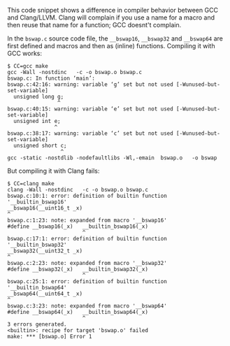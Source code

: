 This code snippet shows a difference in compiler behavior between GCC and Clang/LLVM. Clang will complain if you use a name for a macro and then reuse that name for a function; GCC doesnt't complain.

In the `bswap.c` source code file, the `__bswap16`, `__bswap32` and `__bswap64` are first defined and macros and then as (inline) functions. Compiling it with GCC works:
```
$ CC=gcc make
gcc -Wall -nostdinc   -c -o bswap.o bswap.c
bswap.c: In function ‘main’:
bswap.c:42:16: warning: variable ‘g’ set but not used [-Wunused-but-set-variable]
  unsigned long g;
                ^
bswap.c:40:15: warning: variable ‘e’ set but not used [-Wunused-but-set-variable]
  unsigned int e;
               ^
bswap.c:38:17: warning: variable ‘c’ set but not used [-Wunused-but-set-variable]
  unsigned short c;
                 ^
gcc -static -nostdlib -nodefaultlibs -Wl,-emain  bswap.o   -o bswap
```

But compiling it with Clang fails:
```
$ CC=clang make
clang -Wall -nostdinc   -c -o bswap.o bswap.c
bswap.c:10:1: error: definition of builtin function '__builtin_bswap16'
__bswap16(__uint16_t _x)
^
bswap.c:1:23: note: expanded from macro '__bswap16'
#define __bswap16(_x)   __builtin_bswap16(_x)
                        ^
bswap.c:17:1: error: definition of builtin function '__builtin_bswap32'
__bswap32(__uint32_t _x)
^
bswap.c:2:23: note: expanded from macro '__bswap32'
#define __bswap32(_x)   __builtin_bswap32(_x)
                        ^
bswap.c:25:1: error: definition of builtin function '__builtin_bswap64'
__bswap64(__uint64_t _x)
^
bswap.c:3:23: note: expanded from macro '__bswap64'
#define __bswap64(_x)   __builtin_bswap64(_x)
                        ^
3 errors generated.
<builtin>: recipe for target 'bswap.o' failed
make: *** [bswap.o] Error 1
```
